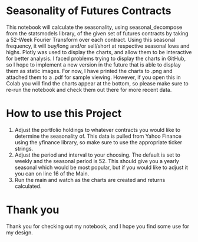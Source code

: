 # Seasonality of Futures Contracts
This notebook will calculate the seasonality, using seasonal_decompose from the statsmodels library, of the given set of futures contracts by taking a 52-Week Fourier Transform over each contract. 
Using this seasonal frequency, it will buy/long and/or sell/short at respective seasonal lows and highs. 
Plotly was used to display the charts, and allow them to be interactive for better analysis.
I faced problems trying to display the charts in GitHub, so I hope to implement a new version
in the future that is able to display them as static images. For now, I have printed the charts to .png
and attached them to a .pdf for sample viewing. However, if you open this in Colab you will find the charts appear
at the bottom, so please make sure to re-run the notebook and check them out there for more recent data.

# How to use this Project
1. Adjust the portfolio holdings to whatever contracts you would like to determine the seasonality of.
This data is pulled from Yahoo Finance using the yfinance library, so make sure to use the appropriate ticker strings.
2. Adjust the period and interval to your choosing. The default is set to weekly and the seasonal period is 52.
This should give you a yearly seasonal which would be most popular, but if you would like to adjust it you can on line 16 of the Main.
3. Run the main and watch as the charts are created and returns calculated.

# Thank you
Thank you for checking out my notebook, and I hope you find some use for my design.
